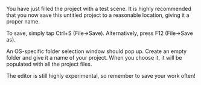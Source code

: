You have just filled the project with a test scene.
It is highly recommended that you now save this untitled project to a reasonable location, giving it a proper name.

To save, simply tap Ctrl+S (File->Save).
Alternatively, press F12 (File->Save as).

An OS-specific folder selection window should pop up.
Create an empty folder and give it a name of your project.
When you choose it, it will be populated with all the project files. 

The editor is still highly experimental, so remember to save your work often!

